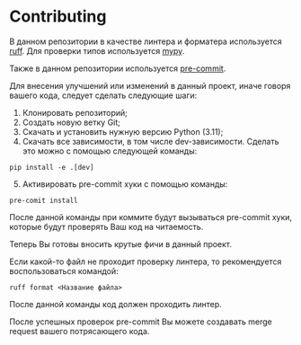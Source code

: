 # Contributing

В данном репозитории в качестве линтера и форматера используется [ruff](https://docs.astral.sh/ruff/). Для проверки типов используется [mypy](https://www.mypy-lang.org/). 

Также в данном репозитории используется [pre-commit](https://pre-commit.com/).

Для внесения улучшений или изменений в данный проект, иначе говоря вашего кода, следует сделать следующие шаги:

1. Клонировать репозиторий;
1. Создать новую ветку Git;
2. Скачать и установить нужную версию Python (3.11);
3. Скачать все зависимости, в том числе dev-зависимости. Сделать это можно с помощью следующей команды:
``` 
pip install -e .[dev]
```
5. Активировать pre-commit хуки с помощью команды:
```
pre-comit install
```

После данной команды при коммите будут вызываться pre-commit хуки, которые будут проверять Ваш код на читаемость.

Теперь Вы готовы вносить крутые фичи в данный проект.

Если какой-то файл не проходит проверку линтера, то рекомендуется воспользоваться командой:
```
ruff format <Название файла>
```

После данной команды код должен проходить линтер.

После успешных проверок pre-commit Вы можете создавать merge request вашего потрясающего кода.
